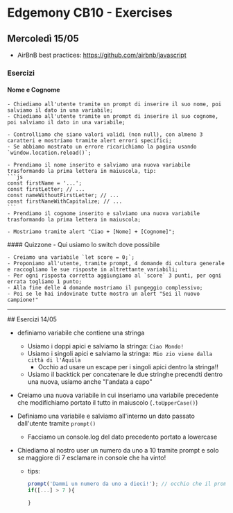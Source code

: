 # Edgemony CB10 - Exercises

## Mercoledì 15/05
- AirBnB best practices: https://github.com/airbnb/javascript


### Esercizi

#### Nome e Cognome

    - Chiediamo all'utente tramite un prompt di inserire il suo nome, poi salviamo il dato in una variabile;
    - Chiediamo all'utente tramite un prompt di inserire il suo cognome, poi salviamo il dato in una variabile;

    - Controlliamo che siano valori validi (non null), con almeno 3 caratteri e mostriamo tramite alert errori specifici;
    - Se abbiamo mostrato un errore ricarichiamo la pagina usando `window.location.reload()`;

    - Prendiamo il nome inserito e salviamo una nuova variabile trasformando la prima lettera in maiuscola, tip:
    ```js
    const firstName = '...';
    const firstLetter; // ...
    const nameWithoutFirstLetter; // ...
    const firstNaneWithCapitalize; // ...
    ```
    - Prendiamo il cognome inserito e salviamo una nuova variabile trasformando la prima lettera in maiuscola;

    - Mostriamo tramite alert "Ciao + [Nome] + [Cognome]";


#### Quizzone - Qui usiamo lo switch dove possibile

    - Creiamo una variabile `let score = 0;`;
    - Proponiamo all'utente, tramite prompt, 4 domande di cultura generale e raccogliamo le sue risposte in altrettante variabili;
    - Per ogni risposta corretta aggiungiamo al `score` 3 punti, per ogni errata togliamo 1 punto;
    - Alla fine delle 4 domande mostriamo il pungeggio complessivo;
    - Poi se le hai indovinate tutte mostra un alert "Sei il nuovo campione!"

----

## Esercizi 14/05

- definiamo variabile che contiene una stringa
    - Usiamo i doppi apici e salviamo la stringa: `Ciao Mondo!`
    - Usiamo i singoli apici e salviamo la stringa:` Mio zio viene dalla città di l'Aquila`
        - Occhio ad usare un escape per i singoli apici dentro la stringa!!
    - Usiamo il backtick per concatenare le due stringhe precendti dentro una nuova, usiamo anche "l'andata a capo" 

- Creiamo una nuova variabile in cui inseriamo una variabile precedente che modifichiamo portato il tutto in maiuscolo (`.toUpperCase()`) 
- Definiamo una variabile e salviamo all'interno un dato passato dall'utente tramite `prompt()`
    - Facciamo un console.log del dato precedento portato a lowercase

- Chiediamo al nostro user un numero da uno a 10 tramite prompt e solo se maggiore di 7 esclamare in console che ha vinto!
    - tips:

        ```js 
        prompt('Dammi un numero da uno a dieci!'); // occhio che il prompt torna una stringa!!
        if([...] > 7 ){

        }
        ```